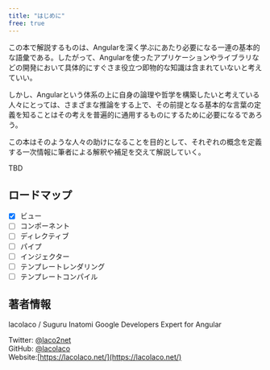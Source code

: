 ```yaml
---
title: "はじめに"
free: true
---
```


この本で解説するものは、Angularを深く学ぶにあたり必要になる一連の基本的な語彙である。したがって、Angularを使ったアプリケーションやライブラリなどの開発において具体的にすぐさま役立つ即物的な知識は含まれていないと考えていい。

しかし、Angularという体系の上に自身の論理や哲学を構築したいと考えている人々にとっては、さまざまな推論をする上で、その前提となる基本的な言葉の定義を知ることはその考えを普遍的に通用するものにするために必要になるであろう。

この本はそのような人々の助けになることを目的として、それぞれの概念を定義する一次情報に筆者による解釈や補足を交えて解説していく。

TBD

## ロードマップ

- [x] ビュー
- [ ] コンポーネント
- [ ] ディレクティブ
- [ ] パイプ
- [ ] インジェクター
- [ ] テンプレートレンダリング
- [ ] テンプレートコンパイル

## 著者情報

lacolaco / Suguru Inatomi
Google Developers Expert for Angular

Twitter: [@laco2net](https://twitter.com/laco2net)   
GitHub: [@lacolaco](https://github.com/lacolaco)   
Website:[https://lacolaco.net/](https://lacolaco.net/)    

